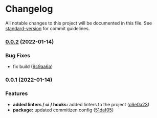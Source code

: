 # Changelog

All notable changes to this project will be documented in this file. See [standard-version](https://github.com/conventional-changelog/standard-version) for commit guidelines.

### [0.0.2](https://github.com/gl-ruslan-honchar/vve-starter/compare/v0.0.1...v0.0.2) (2022-01-14)


### Bug Fixes

* fix build ([9c9aa6a](https://github.com/gl-ruslan-honchar/vve-starter/commit/9c9aa6af001a534ce2a13b7feeecc2c1ed9eb3bc))

### 0.0.1 (2022-01-14)


### Features

* **added linters / ci / hooks:** added linters to the project ([c6e0a23](https://github.com/gl-ruslan-honchar/vve-starter/commit/c6e0a23e1a404e009c4e59fe1876871425271e42))
* **package:** updated commitizen config ([51daf05](https://github.com/gl-ruslan-honchar/vve-starter/commit/51daf0522f8c86651d81944c111d142e80c4fbc7))
